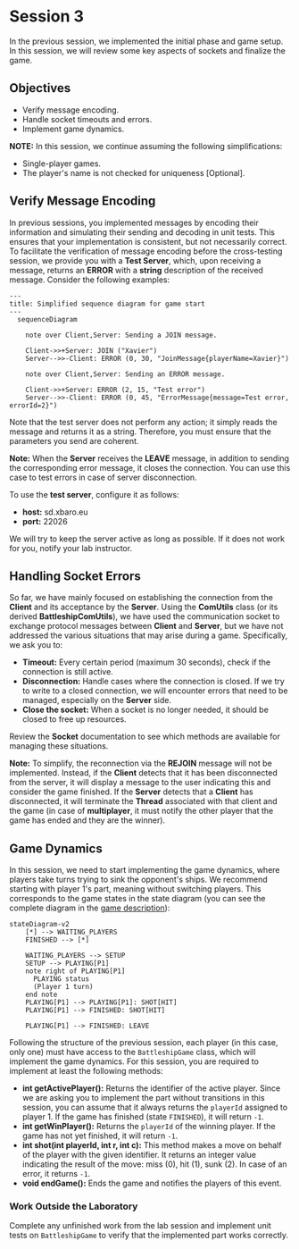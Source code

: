 # Session 3

In the previous session, we implemented the initial phase and game setup. In this session, we will review some key aspects of sockets and finalize the game.

## Objectives

- Verify message encoding.
- Handle socket timeouts and errors.
- Implement game dynamics.

**NOTE:** In this session, we continue assuming the following simplifications:
  - Single-player games.
  - The player's name is not checked for uniqueness [Optional].

## Verify Message Encoding

In previous sessions, you implemented messages by encoding their information and simulating their sending and decoding in unit tests. This ensures that your implementation is consistent, but not necessarily correct. To facilitate the verification of message encoding before the cross-testing session, we provide you with a __Test Server__, which, upon receiving a message, returns an **ERROR** with a **string** description of the received message. Consider the following examples:

```mermaid
---
title: Simplified sequence diagram for game start
---
  sequenceDiagram

    note over Client,Server: Sending a JOIN message.

    Client->>+Server: JOIN ("Xavier")
    Server-->>-Client: ERROR (0, 30, "JoinMessage{playerName=Xavier}")
        
    note over Client,Server: Sending an ERROR message.

    Client->>+Server: ERROR (2, 15, "Test error")
    Server-->>-Client: ERROR (0, 45, "ErrorMessage{message=Test error, errorId=2}")
```

Note that the test server does not perform any action; it simply reads the message and returns it as a string. Therefore, you must ensure that the parameters you send are coherent.

**Note:** When the __Server__ receives the **LEAVE** message, in addition to sending the corresponding error message, it closes the connection. You can use this case to test errors in case of server disconnection.

To use the **test server**, configure it as follows:
- **host:** sd.xbaro.eu
- **port:** 22026

We will try to keep the server active as long as possible. If it does not work for you, notify your lab instructor.

## Handling Socket Errors

So far, we have mainly focused on establishing the connection from the __Client__ and its acceptance by the __Server__. Using the **ComUtils** class (or its derived **BattleshipComUtils**), we have used the communication socket to exchange protocol messages between __Client__ and __Server__, but we have not addressed the various situations that may arise during a game. Specifically, we ask you to:

- **Timeout:** Every certain period (maximum 30 seconds), check if the connection is still active.
- **Disconnection:** Handle cases where the connection is closed. If we try to write to a closed connection, we will encounter errors that need to be managed, especially on the __Server__ side.
- **Close the socket:** When a socket is no longer needed, it should be closed to free up resources.

Review the **Socket** documentation to see which methods are available for managing these situations.

**Note:** To simplify, the reconnection via the **REJOIN** message will not be implemented. Instead, if the __Client__ detects that it has been disconnected from the server, it will display a message to the user indicating this and consider the game finished. If the __Server__ detects that a __Client__ has disconnected, it will terminate the **Thread** associated with that client and the game (in case of **multiplayer**, it must notify the other player that the game has ended and they are the winner).

## Game Dynamics

In this session, we need to start implementing the game dynamics, where players take turns trying to sink the opponent's ships. We recommend starting with player 1's part, meaning without switching players. This corresponds to the game states in the state diagram (you can see the complete diagram in the [game description](../Guides/battleship_en.md)):

```mermaid
stateDiagram-v2
    [*] --> WAITING_PLAYERS
    FINISHED --> [*]

    WAITING_PLAYERS --> SETUP
    SETUP --> PLAYING[P1]
    note right of PLAYING[P1]
      PLAYING status
      (Player 1 turn)
    end note    
    PLAYING[P1] --> PLAYING[P1]: SHOT[HIT]    
    PLAYING[P1] --> FINISHED: SHOT[HIT]    

    PLAYING[P1] --> FINISHED: LEAVE    
```

Following the structure of the previous session, each player (in this case, only one) must have access to the `BattleshipGame` class, which will implement the game dynamics. For this session, you are required to implement at least the following methods:

- **int getActivePlayer():** Returns the identifier of the active player. Since we are asking you to implement the part without transitions in this session, you can assume that it always returns the `playerId` assigned to player 1. If the game has finished (state `FINISHED`), it will return `-1`.
- **int getWinPlayer():** Returns the `playerId` of the winning player. If the game has not yet finished, it will return `-1`.
- **int shot(int playerId, int r, int c):** This method makes a move on behalf of the player with the given identifier. It returns an integer value indicating the result of the move: miss (0), hit (1), sunk (2). In case of an error, it returns `-1`.
- **void endGame():** Ends the game and notifies the players of this event.

### Work Outside the Laboratory

Complete any unfinished work from the lab session and implement unit tests on `BattleshipGame` to verify that the implemented part works correctly.

